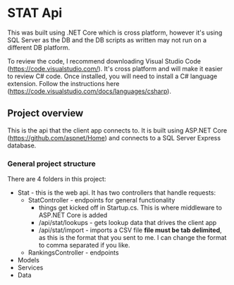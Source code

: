 # STAT Api

This was built using .NET Core which is cross platform, however it's using SQL Server as the DB and the DB scripts as written may not run on a different DB platform.

To review the code, I recommend downloading Visual Studio Code (https://code.visualstudio.com/). It's cross platform and will make it easier to review C# code. Once installed, you will need to install a C# language extension. Follow the instructions here (https://code.visualstudio.com/docs/languages/csharp).

## Project overview
This is the api that the client app connects to. It is built using ASP.NET Core (https://github.com/aspnet/Home) and connects to a SQL Server Express database. 

### General project structure
There are 4 folders in this project:

* Stat - this is the web api. It has two controllers that handle requests:
  * StatController - endpoints for general functionality
    * things get kicked off in Startup.cs. This is where middleware to ASP.NET Core is added
    * /api/stat/lookups - gets lookup data that drives the client app
    * /api/stat/import - imports a CSV file **file must be tab delimited**, as this is the format that you sent to me. I can change the format to comma separated if you like.
  * RankingsController - endpoints 
* Models
* Services
* Data
